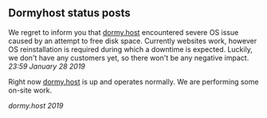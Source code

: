 ## Dormyhost status posts

We regret to inform you that [dormy.host](https://dormy.host) encountered severe OS issue caused by an attempt to free disk space. Currently websites work, however OS reinstallation is required during which a downtime is expected. Luckily, we don't have any customers yet, so there won't be any negative impact.
_23:59 January 28 2019_

Right now [dormy.host](https://dormy.host) is up and operates normally. We are performing some on-site work.

_dormy.host 2019_
